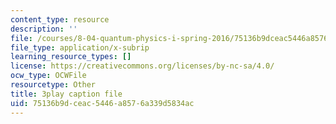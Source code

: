 ```yaml
---
content_type: resource
description: ''
file: /courses/8-04-quantum-physics-i-spring-2016/75136b9dceac5446a8576a339d5834ac_3_qvO8bKGus.vtt
file_type: application/x-subrip
learning_resource_types: []
license: https://creativecommons.org/licenses/by-nc-sa/4.0/
ocw_type: OCWFile
resourcetype: Other
title: 3play caption file
uid: 75136b9d-ceac-5446-a857-6a339d5834ac
---
```

